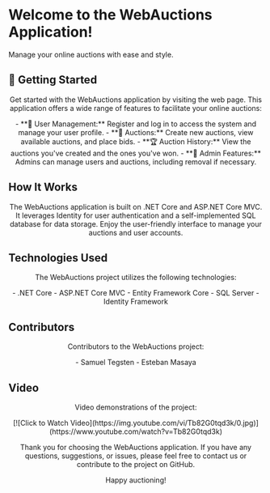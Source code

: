 <p align="center">
  <h1>Welcome to the WebAuctions Application!</h1>
  <p>Manage your online auctions with ease and style.</p>
</p>

## 🚀 Getting Started

<p align="center">
  Get started with the WebAuctions application by visiting the web page. This application offers a wide range of features to facilitate your online auctions:
</p>

<p align="center">
- **🔗 User Management:** Register and log in to access the system and manage your user profile.
- **🛒 Auctions:** Create new auctions, view available auctions, and place bids.
- **🏆 Auction History:** View the auctions you've created and the ones you've won.
- **🔧 Admin Features:** Admins can manage users and auctions, including removal if necessary.
</p>

## How It Works

<p align="center">
  The WebAuctions application is built on .NET Core and ASP.NET Core MVC. It leverages Identity for user authentication and a self-implemented SQL database for data storage. Enjoy the user-friendly interface to manage your auctions and user accounts.
</p>

## Technologies Used

<p align="center">
  The WebAuctions project utilizes the following technologies:
</p>

<p align="center">
- .NET Core
- ASP.NET Core MVC
- Entity Framework Core
- SQL Server
- Identity Framework
</p>

## Contributors

<p align="center">
  Contributors to the WebAuctions project:
</p>

<p align="center">
- Samuel Tegsten
- Esteban Masaya
</p>

## Video

<p align="center">
  Video demonstrations of the project:
</p>

<p align="center">
  [![Click to Watch Video](https://img.youtube.com/vi/Tb82G0tqd3k/0.jpg)](https://www.youtube.com/watch?v=Tb82G0tqd3k)
</p>

<p align="center">
  Thank you for choosing the WebAuctions application. If you have any questions, suggestions, or issues, please feel free to contact us or contribute to the project on GitHub.
</p>

<p align="center">
  Happy auctioning!
</p>
